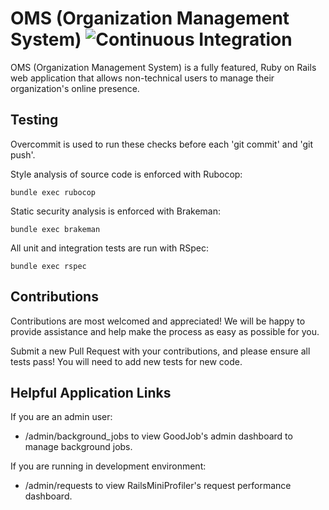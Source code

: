 # OMS (Organization Management System) ![Continuous Integration](https://github.com/CountryRoadsTech/oms/actions/workflows/continuous_integration.yml/badge.svg)

OMS (Organization Management System) is a fully featured, Ruby on Rails web application that allows non-technical users to manage their organization's online presence.


## Testing
Overcommit is used to run these checks before each 'git commit' and 'git push'.

Style analysis of source code is enforced with Rubocop:

```
bundle exec rubocop
```

Static security analysis is enforced with Brakeman:

```
bundle exec brakeman
```

All unit and integration tests are run with RSpec:

```
bundle exec rspec
```


## Contributions

Contributions are most welcomed and appreciated! We will be happy to provide assistance and help make the process as easy as possible for you.

Submit a new Pull Request with your contributions, and please ensure all tests pass! You will need to add new tests for new code.


## Helpful Application Links
If you are an admin user:

* /admin/background_jobs to view GoodJob's admin dashboard to manage background jobs.

If you are running in development environment:

* /admin/requests to view RailsMiniProfiler's request performance dashboard.
